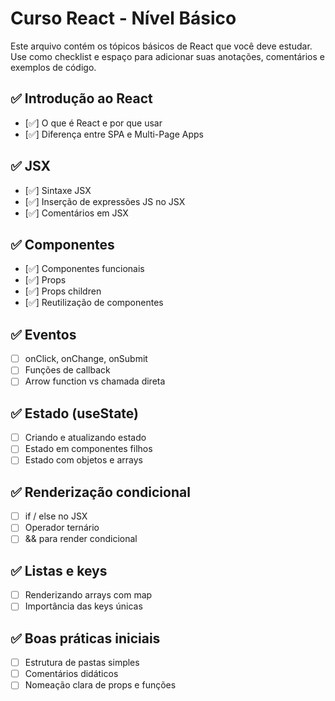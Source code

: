 # Curso React - Nível Básico

Este arquivo contém os tópicos básicos de React que você deve estudar.  
Use como checklist e espaço para adicionar suas anotações, comentários e exemplos de código.

## ✅ Introdução ao React
- [✅] O que é React e por que usar
- [✅] Diferença entre SPA e Multi-Page Apps

## ✅ JSX
- [✅] Sintaxe JSX
- [✅] Inserção de expressões JS no JSX
- [✅] Comentários em JSX

## ✅ Componentes
- [✅] Componentes funcionais
- [✅] Props
- [✅] Props children
- [✅] Reutilização de componentes

## ✅ Eventos
- [ ] onClick, onChange, onSubmit
- [ ] Funções de callback
- [ ] Arrow function vs chamada direta

## ✅ Estado (useState)
- [ ] Criando e atualizando estado
- [ ] Estado em componentes filhos
- [ ] Estado com objetos e arrays

## ✅ Renderização condicional
- [ ] if / else no JSX
- [ ] Operador ternário
- [ ] && para render condicional

## ✅ Listas e keys
- [ ] Renderizando arrays com map
- [ ] Importância das keys únicas

## ✅ Boas práticas iniciais
- [ ] Estrutura de pastas simples
- [ ] Comentários didáticos
- [ ] Nomeação clara de props e funções

